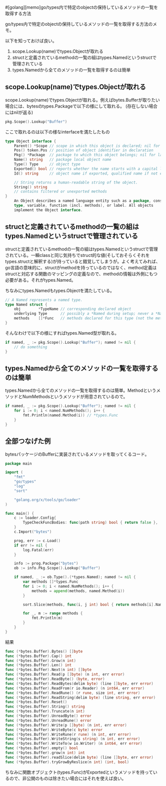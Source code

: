 #[golang][memo]go/types内で特定のobjectの保持しているメソッドの一覧を取得する方法


go/types内で特定のobjectの保持しているメソッドの一覧を取得する方法のメモ。

以下を知っておけば良い。

1. scope.Lookup(name)でtypes.Objectが取れる
2. structと定義されているmethodの一覧の組はtypes.Namedというstructで管理されている
3. types.Namedから全てのメソッドの一覧を取得するのは簡単

## scope.Lookup(name)でtypes.Objectが取れる

scope.Lookup(name)でtypes.Objectが取れる。例えばbytes.Bufferが取りたい場合には、bytesのtypes.Packageで以下の様にして取れる。
(存在しない場合にはnilが返る)

```go
pkg.Scope().Lookup("Buffer")
```

ここで取れるのは以下の様なinterfaceを満たしたもの

```go
type Object interface {
    Parent() *Scope // scope in which this object is declared; nil for methods and struct fields
    Pos() token.Pos // position of object identifier in declaration
    Pkg() *Package  // package to which this object belongs; nil for labels and objects in the Universe scope
    Name() string   // package local object name
    Type() Type     // object type
    Exported() bool // reports whether the name starts with a capital letter
    Id() string     // object name if exported, qualified name if not exported (see func Id)

    // String returns a human-readable string of the object.
    String() string
    // contains filtered or unexported methods
}
    An Object describes a named language entity such as a package, constant,
    type, variable, function (incl. methods), or label. All objects
    implement the Object interface.
```

## structと定義されているmethodの一覧の組はtypes.Namedというstructで管理されている

structと定義されているmethodの一覧の組はtypes.Namedというstructで管理されている。一瞬classと同じ気持ちでstruct的な値(そしておそらくそれをtypes.structと解釈する)が持っていると錯覚してしまうが。よく考えてみれば、go言語の意味的に、structがmethodを持っているのではなく、method定義はstructと対応する関数のマッピングの定義なので、methodの情報は外側にもつ必要がある。それがtypes.Named。

ちなみにtypes.Namedもtypes.Objectを満たしている。

```go
// A Named represents a named type.
type Named struct {
	obj        *TypeName // corresponding declared object
	underlying Type      // possibly a *Named during setup; never a *Named once set up completely
	methods    []*Func   // methods declared for this type (not the method set of this type)
}
```


そんなわけで以下の様にすればtypes.Named型が取れる。

```go
if named, _ := pkg.Scope().Lookup("Buffer"); named != nil {
	// do something
}
```

## types.Namedから全てのメソッドの一覧を取得するのは簡単

types.Namedから全てのメソッドの一覧を取得するのは簡単。MethodというメソッドとNumMethodsというメソッドが用意されているので。

```go
if named, _ := pkg.Scope().Lookup("Buffer"); named != nil {
	for i := 0; i < named.NumMethods(); i++ {
		fmt.Println(named.Method(i)) // *types.Func
	}
}
```

## 全部つなげた例

bytesパッケージのBufferに実装されているメソッドを取ってくるコード。

```go
package main

import (
	"fmt"
	"go/types"
	"log"
	"sort"

	"golang.org/x/tools/go/loader"
)

func main() {
	c := loader.Config{
		TypeCheckFuncBodies: func(path string) bool { return false },
	}
	c.Import("bytes")

	prog, err := c.Load()
	if err != nil {
		log.Fatal(err)
	}

	info := prog.Package("bytes")
	ob := info.Pkg.Scope().Lookup("Buffer")

	if named, _ := ob.Type().(*types.Named); named != nil {
		var methods []*types.Func
		for i := 0; i < named.NumMethods(); i++ {
			methods = append(methods, named.Method(i))
		}

		sort.Slice(methods, func(i, j int) bool { return methods[i].Name() < methods[j].Name() })

		for _, m := range methods {
			fmt.Println(m)
		}
	}
}
```

結果

```go
func (*bytes.Buffer).Bytes() []byte
func (*bytes.Buffer).Cap() int
func (*bytes.Buffer).Grow(n int)
func (*bytes.Buffer).Len() int
func (*bytes.Buffer).Next(n int) []byte
func (*bytes.Buffer).Read(p []byte) (n int, err error)
func (*bytes.Buffer).ReadByte() (byte, error)
func (*bytes.Buffer).ReadBytes(delim byte) (line []byte, err error)
func (*bytes.Buffer).ReadFrom(r io.Reader) (n int64, err error)
func (*bytes.Buffer).ReadRune() (r rune, size int, err error)
func (*bytes.Buffer).ReadString(delim byte) (line string, err error)
func (*bytes.Buffer).Reset()
func (*bytes.Buffer).String() string
func (*bytes.Buffer).Truncate(n int)
func (*bytes.Buffer).UnreadByte() error
func (*bytes.Buffer).UnreadRune() error
func (*bytes.Buffer).Write(p []byte) (n int, err error)
func (*bytes.Buffer).WriteByte(c byte) error
func (*bytes.Buffer).WriteRune(r rune) (n int, err error)
func (*bytes.Buffer).WriteString(s string) (n int, err error)
func (*bytes.Buffer).WriteTo(w io.Writer) (n int64, err error)
func (*bytes.Buffer).empty() bool
func (*bytes.Buffer).grow(n int) int
func (*bytes.Buffer).readSlice(delim byte) (line []byte, err error)
func (*bytes.Buffer).tryGrowByReslice(n int) (int, bool)
```

ちなみに関数オブジェクト(types.Func)がExportedというメソッドを持っているので、非公開のものは除きたい場合にはそれを使えば良い。
